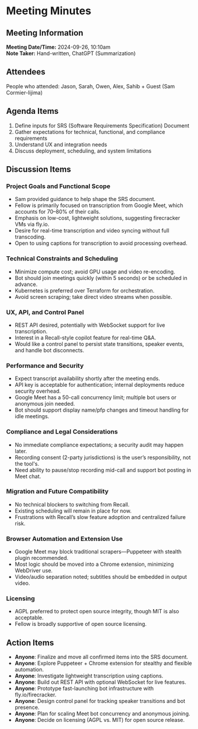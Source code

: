 # Meeting Minutes

## Meeting Information

**Meeting Date/Time:** 2024-09-26, 10:10am  
**Note Taker:** Hand-written, ChatGPT (Summarization)

## Attendees

People who attended: Jason, Sarah, Owen, Alex, Sahib + Guest (Sam Cormier-Iijima)

## Agenda Items

1. Define inputs for SRS (Software Requirements Specification) Document
2. Gather expectations for technical, functional, and compliance requirements
3. Understand UX and integration needs
4. Discuss deployment, scheduling, and system limitations

## Discussion Items

### Project Goals and Functional Scope

- Sam provided guidance to help shape the SRS document.
- Fellow is primarily focused on transcription from Google Meet, which accounts for 70–80% of their calls.
- Emphasis on low-cost, lightweight solutions, suggesting firecracker VMs via fly.io.
- Desire for real-time transcription and video syncing without full transcoding.
- Open to using captions for transcription to avoid processing overhead.

### Technical Constraints and Scheduling

- Minimize compute cost; avoid GPU usage and video re-encoding.
- Bot should join meetings quickly (within 5 seconds) or be scheduled in advance.
- Kubernetes is preferred over Terraform for orchestration.
- Avoid screen scraping; take direct video streams when possible.

### UX, API, and Control Panel

- REST API desired, potentially with WebSocket support for live transcription.
- Interest in a Recall-style copilot feature for real-time Q&A.
- Would like a control panel to persist state transitions, speaker events, and handle bot disconnects.

### Performance and Security

- Expect transcript availability shortly after the meeting ends.
- API key is acceptable for authentication; internal deployments reduce security overhead.
- Google Meet has a 50-call concurrency limit; multiple bot users or anonymous join needed.
- Bot should support display name/pfp changes and timeout handling for idle meetings.

### Compliance and Legal Considerations

- No immediate compliance expectations; a security audit may happen later.
- Recording consent (2-party jurisdictions) is the user’s responsibility, not the tool's.
- Need ability to pause/stop recording mid-call and support bot posting in Meet chat.

### Migration and Future Compatibility

- No technical blockers to switching from Recall.
- Existing scheduling will remain in place for now.
- Frustrations with Recall’s slow feature adoption and centralized failure risk.

### Browser Automation and Extension Use

- Google Meet may block traditional scrapers—Puppeteer with stealth plugin recommended.
- Most logic should be moved into a Chrome extension, minimizing WebDriver use.
- Video/audio separation noted; subtitles should be embedded in output video.

### Licensing

- AGPL preferred to protect open source integrity, though MIT is also acceptable.
- Fellow is broadly supportive of open source licensing.

## Action Items

- **Anyone**: Finalize and move all confirmed items into the SRS document.
- **Anyone**: Explore Puppeteer + Chrome extension for stealthy and flexible automation.
- **Anyone**: Investigate lightweight transcription using captions.
- **Anyone**: Build out REST API with optional WebSocket for live features.
- **Anyone**: Prototype fast-launching bot infrastructure with fly.io/firecracker.
- **Anyone**: Design control panel for tracking speaker transitions and bot presence.
- **Anyone**: Plan for scaling Meet bot concurrency and anonymous joining.
- **Anyone**: Decide on licensing (AGPL vs. MIT) for open source release.
